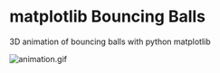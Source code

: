 # matplotlib Bouncing Balls
3D animation of bouncing balls with python matplotlib

![animation.gif](./animation.gif)
